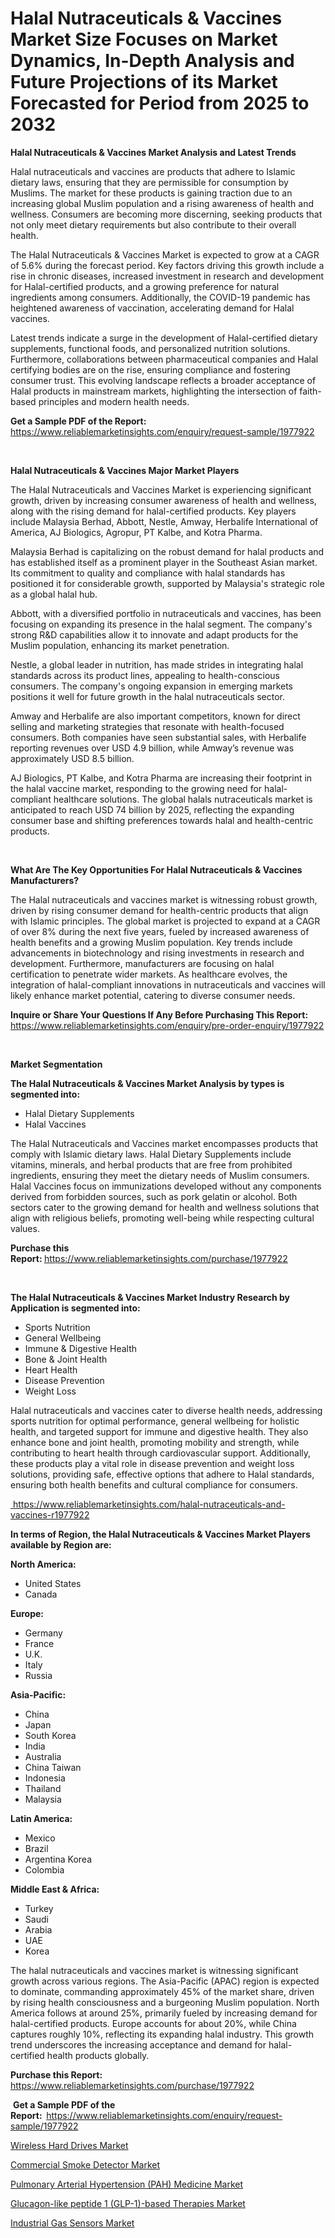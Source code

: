<p><h1>Halal Nutraceuticals & Vaccines Market Size Focuses on Market Dynamics, In-Depth Analysis and Future Projections of its Market Forecasted for Period from 2025 to 2032</h1></p><p><strong>Halal Nutraceuticals & Vaccines Market Analysis and Latest Trends</strong></p>
<p><p>Halal nutraceuticals and vaccines are products that adhere to Islamic dietary laws, ensuring that they are permissible for consumption by Muslims. The market for these products is gaining traction due to an increasing global Muslim population and a rising awareness of health and wellness. Consumers are becoming more discerning, seeking products that not only meet dietary requirements but also contribute to their overall health.</p><p>The Halal Nutraceuticals & Vaccines Market is expected to grow at a CAGR of 5.6% during the forecast period. Key factors driving this growth include a rise in chronic diseases, increased investment in research and development for Halal-certified products, and a growing preference for natural ingredients among consumers. Additionally, the COVID-19 pandemic has heightened awareness of vaccination, accelerating demand for Halal vaccines.</p><p>Latest trends indicate a surge in the development of Halal-certified dietary supplements, functional foods, and personalized nutrition solutions. Furthermore, collaborations between pharmaceutical companies and Halal certifying bodies are on the rise, ensuring compliance and fostering consumer trust. This evolving landscape reflects a broader acceptance of Halal products in mainstream markets, highlighting the intersection of faith-based principles and modern health needs.</p></p>
<p><strong>Get a Sample PDF of the Report:&nbsp;</strong> <a href="https://www.reliablemarketinsights.com/enquiry/request-sample/1977922?utm_campaign=2013&utm_medium=2&utm_source=Github&utm_content=ia&utm_term=09032025&utm_id=halal-nutraceuticals-vaccines">https://www.reliablemarketinsights.com/enquiry/request-sample/1977922</a></p>
<p>&nbsp;</p>
<p><strong>Halal Nutraceuticals & Vaccines Major Market Players</strong></p>
<p><p>The Halal Nutraceuticals and Vaccines Market is experiencing significant growth, driven by increasing consumer awareness of health and wellness, along with the rising demand for halal-certified products. Key players include Malaysia Berhad, Abbott, Nestle, Amway, Herbalife International of America, AJ Biologics, Agropur, PT Kalbe, and Kotra Pharma.</p><p>Malaysia Berhad is capitalizing on the robust demand for halal products and has established itself as a prominent player in the Southeast Asian market. Its commitment to quality and compliance with halal standards has positioned it for considerable growth, supported by Malaysia's strategic role as a global halal hub. </p><p>Abbott, with a diversified portfolio in nutraceuticals and vaccines, has been focusing on expanding its presence in the halal segment. The company's strong R&D capabilities allow it to innovate and adapt products for the Muslim population, enhancing its market penetration.</p><p>Nestle, a global leader in nutrition, has made strides in integrating halal standards across its product lines, appealing to health-conscious consumers. The company's ongoing expansion in emerging markets positions it well for future growth in the halal nutraceuticals sector.</p><p>Amway and Herbalife are also important competitors, known for direct selling and marketing strategies that resonate with health-focused consumers. Both companies have seen substantial sales, with Herbalife reporting revenues over USD 4.9 billion, while Amway’s revenue was approximately USD 8.5 billion.</p><p>AJ Biologics, PT Kalbe, and Kotra Pharma are increasing their footprint in the halal vaccine market, responding to the growing need for halal-compliant healthcare solutions. The global halals nutraceuticals market is anticipated to reach USD 74 billion by 2025, reflecting the expanding consumer base and shifting preferences towards halal and health-centric products.</p></p>
<p>&nbsp;</p>
<p><strong>What Are The Key Opportunities For Halal Nutraceuticals & Vaccines Manufacturers?</strong></p>
<p><p>The Halal nutraceuticals and vaccines market is witnessing robust growth, driven by rising consumer demand for health-centric products that align with Islamic principles. The global market is projected to expand at a CAGR of over 8% during the next five years, fueled by increased awareness of health benefits and a growing Muslim population. Key trends include advancements in biotechnology and rising investments in research and development. Furthermore, manufacturers are focusing on halal certification to penetrate wider markets. As healthcare evolves, the integration of halal-compliant innovations in nutraceuticals and vaccines will likely enhance market potential, catering to diverse consumer needs.</p></p>
<p><strong>Inquire or Share Your Questions If Any Before Purchasing This Report:</strong> <a href="https://www.reliablemarketinsights.com/enquiry/pre-order-enquiry/1977922?utm_campaign=2013&utm_medium=2&utm_source=Github&utm_content=ia&utm_term=09032025&utm_id=halal-nutraceuticals-vaccines">https://www.reliablemarketinsights.com/enquiry/pre-order-enquiry/1977922</a></p>
<p>&nbsp;</p>
<p><strong>Market Segmentation</strong></p>
<p><strong>The Halal Nutraceuticals & Vaccines Market Analysis by types is segmented into:</strong></p>
<p><ul><li>Halal Dietary Supplements</li><li>Halal Vaccines</li></ul></p>
<p><p>The Halal Nutraceuticals and Vaccines market encompasses products that comply with Islamic dietary laws. Halal Dietary Supplements include vitamins, minerals, and herbal products that are free from prohibited ingredients, ensuring they meet the dietary needs of Muslim consumers. Halal Vaccines focus on immunizations developed without any components derived from forbidden sources, such as pork gelatin or alcohol. Both sectors cater to the growing demand for health and wellness solutions that align with religious beliefs, promoting well-being while respecting cultural values.</p></p>
<p><strong>Purchase this Report:&nbsp;</strong><a href="https://www.reliablemarketinsights.com/purchase/1977922?utm_campaign=2013&utm_medium=2&utm_source=Github&utm_content=ia&utm_term=09032025&utm_id=halal-nutraceuticals-vaccines">https://www.reliablemarketinsights.com/purchase/1977922</a></p>
<p>&nbsp;</p>
<p><strong>The Halal Nutraceuticals & Vaccines Market Industry Research by Application is segmented into:</strong></p>
<p><ul><li>Sports Nutrition</li><li>General Wellbeing</li><li>Immune & Digestive Health</li><li>Bone & Joint Health</li><li>Heart Health</li><li>Disease Prevention</li><li>Weight Loss</li></ul></p>
<p><p>Halal nutraceuticals and vaccines cater to diverse health needs, addressing sports nutrition for optimal performance, general wellbeing for holistic health, and targeted support for immune and digestive health. They also enhance bone and joint health, promoting mobility and strength, while contributing to heart health through cardiovascular support. Additionally, these products play a vital role in disease prevention and weight loss solutions, providing safe, effective options that adhere to Halal standards, ensuring both health benefits and cultural compliance for consumers.</p></p>
<p><a href="https://www.reliablemarketinsights.com/halal-nutraceuticals-and-vaccines-r1977922?utm_campaign=2013&utm_medium=2&utm_source=Github&utm_content=ia&utm_term=09032025&utm_id=halal-nutraceuticals-vaccines">&nbsp;https://www.reliablemarketinsights.com/halal-nutraceuticals-and-vaccines-r1977922</a></p>
<p><strong>In terms of Region, the Halal Nutraceuticals & Vaccines Market Players available by Region are:</strong></p>
<p>
    <p> <strong> North America: </strong>
        <ul>
            <li>United States</li>
            <li>Canada</li>
        </ul>
        </p> 
    <p> <strong> Europe: </strong>
        <ul>
            <li>Germany</li>
            <li>France</li>
            <li>U.K.</li>
            <li>Italy</li>
            <li>Russia</li>
        </ul>
        </p> 
    <p> <strong> Asia-Pacific: </strong>
        <ul>
            <li>China</li>
            <li>Japan</li>
            <li>South Korea</li>
            <li>India</li>
            <li>Australia</li>
            <li>China Taiwan</li>
            <li>Indonesia</li>
            <li>Thailand</li>
            <li>Malaysia</li>
        </ul>
        </p> 
    <p> <strong> Latin America: </strong>
        <ul>
            <li>Mexico</li>
            <li>Brazil</li>
            <li>Argentina Korea</li>
            <li>Colombia</li>
        </ul>
        </p> 
    <p> <strong> Middle East & Africa: </strong>
        <ul>
            <li>Turkey</li>
            <li>Saudi</li>
            <li>Arabia</li>
            <li>UAE</li>
            <li>Korea</li>
        </ul>
    </p>
    </p>
<p><p>The halal nutraceuticals and vaccines market is witnessing significant growth across various regions. The Asia-Pacific (APAC) region is expected to dominate, commanding approximately 45% of the market share, driven by rising health consciousness and a burgeoning Muslim population. North America follows at around 25%, primarily fueled by increasing demand for halal-certified products. Europe accounts for about 20%, while China captures roughly 10%, reflecting its expanding halal industry. This growth trend underscores the increasing acceptance and demand for halal-certified health products globally.</p></p>
<p><strong>Purchase this Report: </strong><a href="https://www.reliablemarketinsights.com/purchase/1977922?utm_campaign=2013&utm_medium=2&utm_source=Github&utm_content=ia&utm_term=09032025&utm_id=halal-nutraceuticals-vaccines">https://www.reliablemarketinsights.com/purchase/1977922</a></p>
<p>&nbsp;<strong>Get a Sample PDF of the Report:&nbsp;&nbsp;</strong><a href="https://www.reliablemarketinsights.com/enquiry/request-sample/1977922?utm_campaign=2013&utm_medium=2&utm_source=Github&utm_content=ia&utm_term=09032025&utm_id=halal-nutraceuticals-vaccines">https://www.reliablemarketinsights.com/enquiry/request-sample/1977922</a></p>
<p><strong></strong></p>
<p><p><a href="https://www.linkedin.com/pulse/wireless-hard-drives-market-report-analyzing-competitive-jml8f?utm_campaign=2013&utm_medium=2&utm_source=Github&utm_content=ia&utm_term=09032025&utm_id=halal-nutraceuticals-vaccines">Wireless Hard Drives Market</a></p><p><a href="https://www.linkedin.com/pulse/future-market-revenue-growth-commercial-smoke-detector-uzo4e?utm_campaign=2013&utm_medium=2&utm_source=Github&utm_content=ia&utm_term=09032025&utm_id=halal-nutraceuticals-vaccines">Commercial Smoke Detector Market</a></p><p><a href="https://github.com/iquiseeboli/Market-Research-Report-List-1/blob/main/pulmonary-arterial-hypertension-pah-medicine-market.md?utm_campaign=2013&utm_medium=2&utm_source=Github&utm_content=ia&utm_term=09032025&utm_id=halal-nutraceuticals-vaccines">Pulmonary Arterial Hypertension (PAH) Medicine Market</a></p><p><a href="https://github.com/naulasulakr0/Market-Research-Report-List-1/blob/main/glucagon-like-peptide-1-glp-1-based-therapies-market.md?utm_campaign=2013&utm_medium=2&utm_source=Github&utm_content=ia&utm_term=09032025&utm_id=halal-nutraceuticals-vaccines">Glucagon-like peptide 1 (GLP-1)-based Therapies Market</a></p><p><a href="https://www.linkedin.com/pulse/projected-market-revenue-industrial-gas-sensors-12-cagr-wqqyf?utm_campaign=2013&utm_medium=2&utm_source=Github&utm_content=ia&utm_term=09032025&utm_id=halal-nutraceuticals-vaccines">Industrial Gas Sensors Market</a></p></p>
